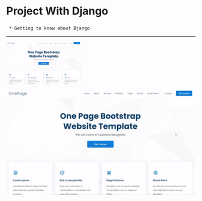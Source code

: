 # Project With Django
` * Getting to know about Django`

---

<p>
<img src="./img/index(templates).PNG" width="200"/>
</p>

![home](img/index(templates).PNG)